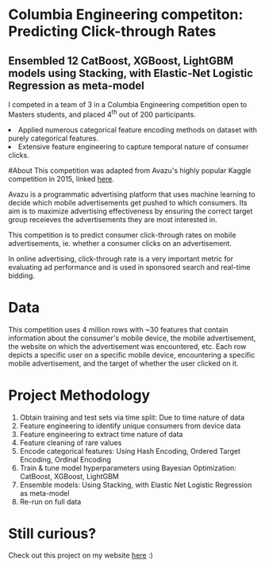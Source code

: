 # Columbia Engineering competiton: Predicting Click-through Rates
## Ensembled 12 CatBoost, XGBoost, LightGBM models using Stacking, with Elastic-Net Logistic Regression as meta-model

I competed in a team of 3 in a Columbia Engineering competition open to Masters students, and placed 4<sup>th</sup> out of 200 participants.
<li>Applied numerous categorical feature encoding methods on dataset with purely categorical features.
<li>Extensive feature engineering to capture temporal nature of consumer clicks.


#About
This competition was adapted from Avazu's highly popular Kaggle competition in 2015, linked 
<a href="https://www.kaggle.com/c/avazu-ctr-prediction" target="_blank">here</a>.

Avazu is a programmatic advertising platform that uses machine learning to decide which mobile advertisements get pushed to which consumers. Its aim is to maximize advertising effectiveness by ensuring the correct target group receieves the advertisements they are most interested in.

This competition is to predict consumer click-through rates on mobile advertisements, ie. whether a consumer clicks on an advertisement.

In online advertising, click-through rate is a very important metric for evaluating ad performance and is used in sponsored search and real-time bidding.


# Data
This competition uses 4 million rows with ~30 features that contain information about the consumer's mobile device, the mobile advertisement, the website on which the advertisement was encountered, etc. Each row depicts a specific user on a specific mobile device, encountering a specific mobile advertisement, and the target of whether the user clicked on it.


# Project Methodology
1. Obtain training and test sets via time split: Due to time nature of data
2. Feature engineering to identify unique consumers from device data
3. Feature engineering to extract time nature of data
4. Feature cleaning of rare values
5. Encode categorical features: Using Hash Encoding, Ordered Target Encoding, Ordinal Encoding
6. Train & tune model hyperparameters using Bayesian Optimization: CatBoost, XGBoost, LightGBM
7. Ensemble models: Using Stacking, with Elastic Net Logistic Regression as meta-model
8. Re-run on full data


# Still curious?
Check out this project on my website <a href="https://sheilateozy.github.io/#portfolio" target="_blank">here</a> :)


